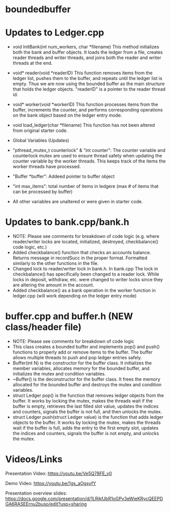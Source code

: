 # boundedbuffer
# Updates to Ledger.cpp
- void InitBank(int num_workers, char *filename)
This method initializes both the bank and buffer objects. It loads the ledger from a file, creates reader threads and writer threads, and joins both the reader and writer threads at the end. 

- void* reader(void *readerID)
 This function removes items from the ledger list, pushes them to the buffer, and repeats until the ledger list is empty. Thus we are now using the bounded buffer as the main structure that holds the ledger objects. "readerID" is a pointer to the reader thread id.

- void* worker(void *workerID)
This function processes items from the buffer, increments the counter, and performs corresponding operations on the bank object based on the ledger entry mode.

- void load_ledger(char *filename) 
This function has not been altered from original starter code. 

- Global Variables (Updates)
- "pthread_mutex_t counterlock" & "int counter": The counter variable and counterlock mutex are used to ensure thread safety when updating the counter variable by the worker threads. This keeps track of the items the worker threads have processed.
- "Buffer *buffer": Addeed pointer to buffer object
- "int max_items": total number of items in ledgere (max # of items that can be processed by buffer)
- All other variables are unaltered or were given in starter code.
# Updates to bank.cpp/bank.h
 - NOTE: Please see comments for breakdown of code logic (e.g. where reader/writer locks are located, initialized, destroyed, checkbalance() code logic, etc.)
- Added checkbalance() function that checks an accounts balance. Returns message in recordSucc in the proper format. Formatted similarly to the other functions in the file.
- Changed lock to reader/writer lock in bank.h. In bank.cpp The lock in checkbalance() has specifically been changed to a reader lock. While locks in deposit, withdraw, etc. were changed to writer locks since they are altering the amount in the account.
- Added checkbalance() as a bank operation in the worker function in ledger.cpp (will work depending on the ledger entry mode)
 # buffer.cpp and buffer.h (NEW class/header file)
 - NOTE: Please see comments for breakdown of code logic
 - This class creates a bounded buffer and implements pop() and push() functions to properly add or remove items to the buffer. The buffer allows multiple threads to push and pop ledger entries safely.
- Buffer(int N) is the constructor for the buffer class. It initializes the member variables, allocates memory for the bounded buffer, and initializes the mutex and condition variables.
- ~Buffer() is the deconstructor for the buffer class. It frees the memory allocated for the bounded buffer and destroys the mutex and condition variables.
- struct Ledger pop() is the function that removes ledger objects from the buffer. It works by locking the mutex, makes the threads wait if the buffer is empty, retrieves the last filled slot value, updates the indices and counters, signals the buffer is not full, and then unlocks the mutex.
- struct Ledger push(struct Ledger value) is the function that adds ledger objects to the buffer. It works by locking the mutex, makes the threads wait if the buffer is full, adds the entry to the first empty slot, updates the indices and counters, signals the buffer is not empty, and unlocks the mutex.

# Videos/Links
Presentation Video:
https://youtu.be/Ve5Q78FE_y0

Demo Video: 
https://youtu.be/1gs_aOgsyfY

Presentation overview slides:
https://docs.google.com/presentation/d/1LRjkfJbR1oGPv3eWieKRycQEEPDGA6RASEErnu2buso/edit?usp=sharing
